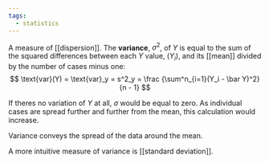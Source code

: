 ```yaml
---
tags:
  - statistics
---
```

A measure of [[dispersion]].
The **variance**, $\sigma^2$, of $Y$ is equal to the sum of the squared differences between each $Y$ value, ($Y_i$), and its [[mean]] divided by the number of cases minus one: 
$$
\text{var}(Y)  
= \text{var}_y 
= s^2_y 
= \frac 
{\sum^n_{i=1}(Y_i - \bar Y)^2}
{n - 1}
$$

If theres no variation of $Y$ at all, $\sigma$ would be equal to zero. As individual cases are spread further and further from the mean, this calculation would increase. 

Variance conveys the spread of the data around the mean.

A more intuitive measure of variance is [[standard deviation]].
